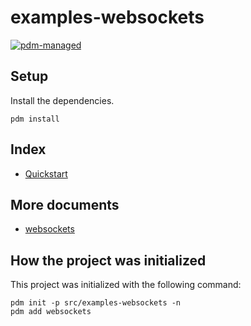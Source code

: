 # examples-websockets

[![pdm-managed](https://img.shields.io/badge/pdm-managed-blueviolet)](https://pdm.fming.dev)


## Setup

Install the dependencies.

```shell
pdm install
```

## Index

- [Quickstart](./scripts/quickstart/README.md)


## More documents

- [websockets](https://websockets.readthedocs.io/en/stable/index.html)


## How the project was initialized

This project was initialized with the following command:

```shell
pdm init -p src/examples-websockets -n
pdm add websockets
```

